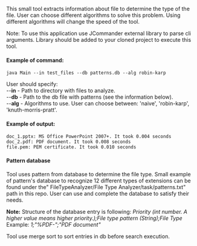 This small tool extracts information about file to determine the type of the file. User can choose different algorithms to solve this problem. Using different algorithms will change the speed of the tool.

Note: To use this application use JCommander external library to parse cli arguments. Library should be added to your cloned project to execute this tool.

#### Example of command:
``java Main --in test_files --db patterns.db --alg robin-karp``

User should specify: \
--**in** - Path to directory with files to analyze. \
--**db** - Path to the db file with patterns (see the information below).\
--**alg** - Algorithms to use. User can choose between: 'naive', 'robin-karp', 'knuth-morris-pratt'.

#### Example of output:

```doc_0.doc: MS Office Word 2003
doc_1.pptx: MS Office PowerPoint 2007+. It took 0.004 seconds
doc_2.pdf: PDF document. It took 0.008 seconds
file.pem: PEM certificate. It took 0.010 seconds
```

#### Pattern database 
Tool uses pattern from database to determine the file type. Small example of pattern's database to recognize 12 different types of extensions can be found under the"
FileTypeAnalyzer/File Type Analyzer/task/patterns.txt" path in this repo. 
User can use and complete the database to satisfy their needs. 

**Note:** Structure of the database entry is following: 
_Priority (int number. A higher value means higher priority.);File type pattern (String);File Type_
Example: _1;"%PDF-";"PDF document"_

Tool use merge sort to sort entries in db before search execution.




